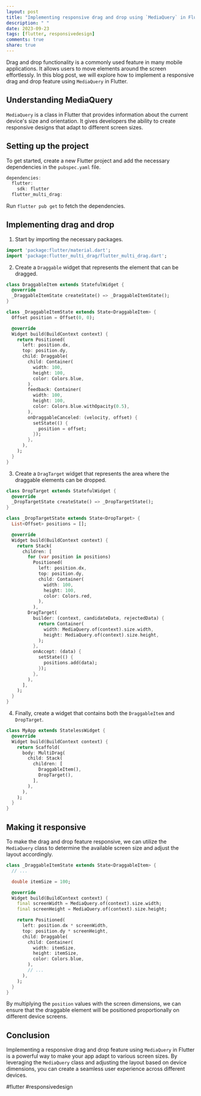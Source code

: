 ```yaml
---
layout: post
title: "Implementing responsive drag and drop using `MediaQuery` in Flutter"
description: " "
date: 2023-09-23
tags: [flutter, responsivedesign]
comments: true
share: true
---
```


Drag and drop functionality is a commonly used feature in many mobile applications. It allows users to move elements around the screen effortlessly. In this blog post, we will explore how to implement a responsive drag and drop feature using `MediaQuery` in Flutter.

## Understanding MediaQuery

`MediaQuery` is a class in Flutter that provides information about the current device's size and orientation. It gives developers the ability to create responsive designs that adapt to different screen sizes.

## Setting up the project

To get started, create a new Flutter project and add the necessary dependencies in the `pubspec.yaml` file.

```dart
dependencies:
  flutter:
    sdk: flutter
  flutter_multi_drag:
```

Run `flutter pub get` to fetch the dependencies.

## Implementing drag and drop

1. Start by importing the necessary packages.

```dart
import 'package:flutter/material.dart';
import 'package:flutter_multi_drag/flutter_multi_drag.dart';
```

2. Create a `Draggable` widget that represents the element that can be dragged.

```dart
class DraggableItem extends StatefulWidget {
  @override
  _DraggableItemState createState() => _DraggableItemState();
}

class _DraggableItemState extends State<DraggableItem> {
  Offset position = Offset(0, 0);

  @override
  Widget build(BuildContext context) {
    return Positioned(
      left: position.dx,
      top: position.dy,
      child: Draggable(
        child: Container(
          width: 100,
          height: 100,
          color: Colors.blue,
        ),
        feedback: Container(
          width: 100,
          height: 100,
          color: Colors.blue.withOpacity(0.5),
        ),
        onDraggableCanceled: (velocity, offset) {
          setState(() {
            position = offset;
          });
        },
      ),
    );
  }
}
```

3. Create a `DragTarget` widget that represents the area where the draggable elements can be dropped.

```dart
class DropTarget extends StatefulWidget {
  @override
  _DropTargetState createState() => _DropTargetState();
}

class _DropTargetState extends State<DropTarget> {
  List<Offset> positions = [];

  @override
  Widget build(BuildContext context) {
    return Stack(
      children: [
        for (var position in positions)
          Positioned(
            left: position.dx,
            top: position.dy,
            child: Container(
              width: 100,
              height: 100,
              color: Colors.red,
            ),
          ),
        DragTarget(
          builder: (context, candidateData, rejectedData) {
            return Container(
              width: MediaQuery.of(context).size.width,
              height: MediaQuery.of(context).size.height,
            );
          },
          onAccept: (data) {
            setState(() {
              positions.add(data);
            });
          },
        ),
      ],
    );
  }
}
```

4. Finally, create a widget that contains both the `DraggableItem` and `DropTarget`.

```dart
class MyApp extends StatelessWidget {
  @override
  Widget build(BuildContext context) {
    return Scaffold(
      body: MultiDrag(
        child: Stack(
          children: [
            DraggableItem(),
            DropTarget(),
          ],
        ),
      ),
    );
  }
}
```

## Making it responsive

To make the drag and drop feature responsive, we can utilize the `MediaQuery` class to determine the available screen size and adjust the layout accordingly.

```dart
class _DraggableItemState extends State<DraggableItem> {
  // ...

  double itemSize = 100;

  @override
  Widget build(BuildContext context) {
    final screenWidth = MediaQuery.of(context).size.width;
    final screenHeight = MediaQuery.of(context).size.height;

    return Positioned(
      left: position.dx * screenWidth,
      top: position.dy * screenHeight,
      child: Draggable(
        child: Container(
          width: itemSize,
          height: itemSize,
          color: Colors.blue,
        ),
        // ...
      ),
    );
  }
}
```

By multiplying the `position` values with the screen dimensions, we can ensure that the draggable element will be positioned proportionally on different device screens.

## Conclusion

Implementing a responsive drag and drop feature using `MediaQuery` in Flutter is a powerful way to make your app adapt to various screen sizes. By leveraging the `MediaQuery` class and adjusting the layout based on device dimensions, you can create a seamless user experience across different devices.

#flutter #responsivedesign